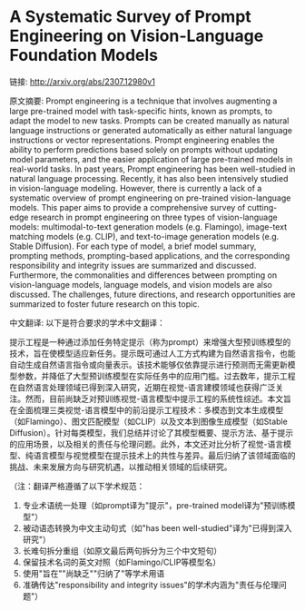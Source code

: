 # A Systematic Survey of Prompt Engineering on Vision-Language Foundation Models

链接: http://arxiv.org/abs/2307.12980v1

原文摘要:
Prompt engineering is a technique that involves augmenting a large
pre-trained model with task-specific hints, known as prompts, to adapt the
model to new tasks. Prompts can be created manually as natural language
instructions or generated automatically as either natural language instructions
or vector representations. Prompt engineering enables the ability to perform
predictions based solely on prompts without updating model parameters, and the
easier application of large pre-trained models in real-world tasks. In past
years, Prompt engineering has been well-studied in natural language processing.
Recently, it has also been intensively studied in vision-language modeling.
However, there is currently a lack of a systematic overview of prompt
engineering on pre-trained vision-language models. This paper aims to provide a
comprehensive survey of cutting-edge research in prompt engineering on three
types of vision-language models: multimodal-to-text generation models (e.g.
Flamingo), image-text matching models (e.g. CLIP), and text-to-image generation
models (e.g. Stable Diffusion). For each type of model, a brief model summary,
prompting methods, prompting-based applications, and the corresponding
responsibility and integrity issues are summarized and discussed. Furthermore,
the commonalities and differences between prompting on vision-language models,
language models, and vision models are also discussed. The challenges, future
directions, and research opportunities are summarized to foster future research
on this topic.

中文翻译:
以下是符合要求的学术中文翻译：

提示工程是一种通过添加任务特定提示（称为prompt）来增强大型预训练模型的技术，旨在使模型适应新任务。提示既可通过人工方式构建为自然语言指令，也能自动生成自然语言指令或向量表示。该技术能够仅依靠提示进行预测而无需更新模型参数，并降低了大型预训练模型在实际任务中的应用门槛。过去数年，提示工程在自然语言处理领域已得到深入研究，近期在视觉-语言建模领域也获得广泛关注。然而，目前尚缺乏对预训练视觉-语言模型中提示工程的系统性综述。本文旨在全面梳理三类视觉-语言模型中的前沿提示工程技术：多模态到文本生成模型（如Flamingo）、图文匹配模型（如CLIP）以及文本到图像生成模型（如Stable Diffusion）。针对每类模型，我们总结并讨论了其模型概要、提示方法、基于提示的应用场景，以及相关的责任与伦理问题。此外，本文还对比分析了视觉-语言模型、纯语言模型与视觉模型在提示技术上的共性与差异。最后归纳了该领域面临的挑战、未来发展方向与研究机遇，以推动相关领域的后续研究。

（注：翻译严格遵循了以下学术规范：
1. 专业术语统一处理（如prompt译为"提示"，pre-trained model译为"预训练模型"）
2. 被动语态转换为中文主动句式（如"has been well-studied"译为"已得到深入研究"）
3. 长难句拆分重组（如原文最后两句拆分为三个中文短句）
4. 保留技术名词的英文对照（如Flamingo/CLIP等模型名）
5. 使用"旨在""尚缺乏""归纳了"等学术用语
6. 准确传达"responsibility and integrity issues"的学术内涵为"责任与伦理问题"）
